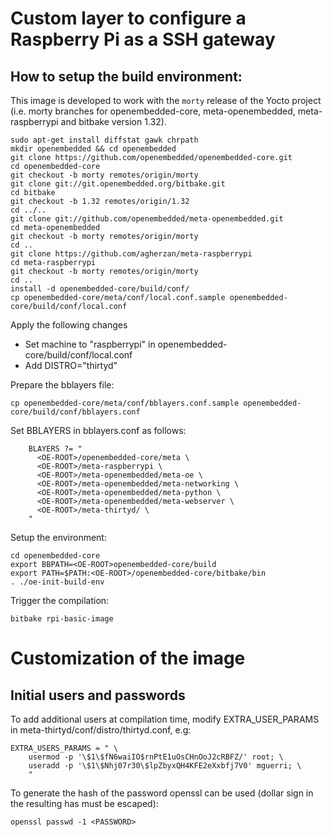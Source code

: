 # Custom layer to configure a Raspberry Pi as a SSH gateway

## How to setup the build environment:

This image is developed to work with the ``morty`` release of the Yocto project
(i.e. morty branches for openembedded-core, meta-openembedded, meta-raspberrypi
and bitbake version 1.32).
```
sudo apt-get install diffstat gawk chrpath
mkdir openembedded && cd openembedded
git clone https://github.com/openembedded/openembedded-core.git
cd openembedded-core
git checkout -b morty remotes/origin/morty
git clone git://git.openembedded.org/bitbake.git
cd bitbake
git checkout -b 1.32 remotes/origin/1.32
cd ../..
git clone git://github.com/openembedded/meta-openembedded.git
cd meta-openembedded
git checkout -b morty remotes/origin/morty
cd ..
git clone https://github.com/agherzan/meta-raspberrypi
cd meta-raspberrypi
git checkout -b morty remotes/origin/morty
cd ..
install -d openembedded-core/build/conf/
cp openembedded-core/meta/conf/local.conf.sample openembedded-core/build/conf/local.conf
```


Apply the following changes
* Set machine to "raspberrypi" in openembedded-core/build/conf/local.conf
* Add DISTRO="thirtyd"

Prepare the bblayers file:
```
cp openembedded-core/meta/conf/bblayers.conf.sample openembedded-core/build/conf/bblayers.conf
```

Set BBLAYERS in bblayers.conf as follows:

```
    BLAYERS ?= "
      <OE-ROOT>/openembedded-core/meta \
      <OE-ROOT>/meta-raspberrypi \
      <OE-ROOT>/meta-openembedded/meta-oe \
      <OE-ROOT>/meta-openembedded/meta-networking \
      <OE-ROOT>/meta-openembedded/meta-python \
      <OE-ROOT>/meta-openembedded/meta-webserver \
      <OE-ROOT>/meta-thirtyd/ \
    "
```

Setup the environment:

```
cd openembedded-core
export BBPATH=<OE-ROOT>openembedded-core/build
export PATH=$PATH:<OE-ROOT>/openembedded-core/bitbake/bin
. ./oe-init-build-env
```

Trigger the compilation:

```
bitbake rpi-basic-image
```

# Customization of the image

## Initial users and passwords
To add additional users at compilation time, modify EXTRA_USER_PARAMS in meta-thirtyd/conf/distro/thirtyd.conf, e.g:

```
EXTRA_USERS_PARAMS = " \
    usermod -p '\$1\$fN6waiIO$rnPtE1uOsCHnOoJ2cRBFZ/' root; \
    useradd -p '\$1\$Nhj07r30\$lpZbyxQH4KFE2eXxbfj7V0' mguerri; \
    "
```

To generate the hash of the password openssl can be used (dollar sign in the resulting
has must be escaped):

```
openssl passwd -1 <PASSWORD>
```











